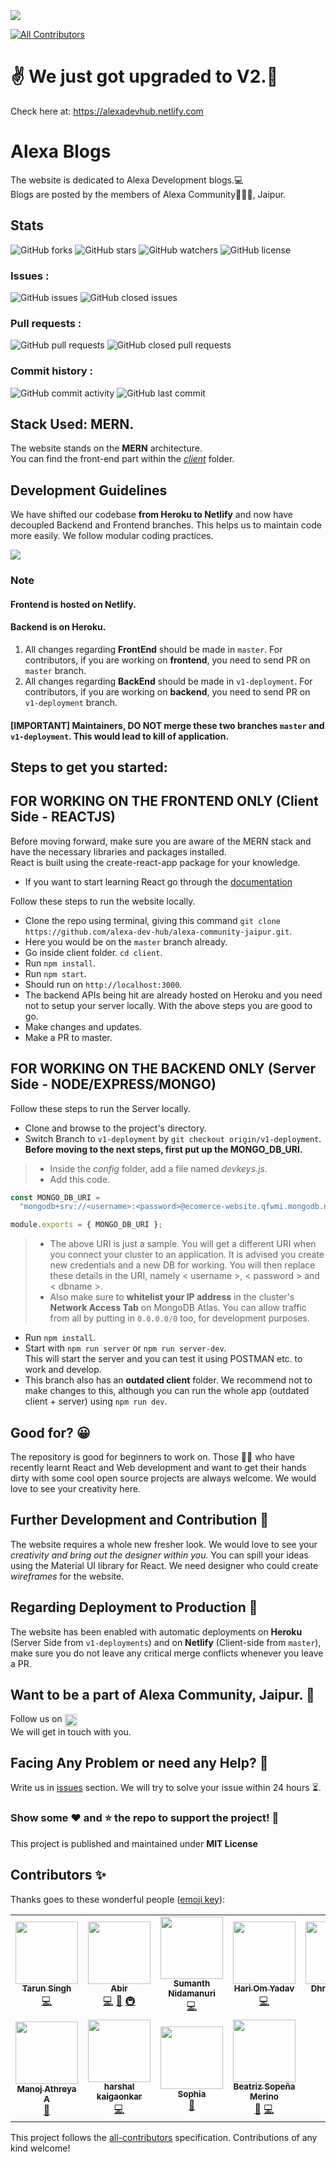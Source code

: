 <img src="https://github.com/imabp/alexa-community-jaipur/blob/master/ReadMe_Assets/ReadMeAsset.PNG"/>

<!-- ALL-CONTRIBUTORS-BADGE:START - Do not remove or modify this section -->
[![All Contributors](https://img.shields.io/badge/all_contributors-11-orange.svg?style=flat-square)](#contributors-)
<!-- ALL-CONTRIBUTORS-BADGE:END -->
# ✌ We just got upgraded to V2.🎉
Check here at: https://alexadevhub.netlify.com 

# Alexa Blogs

The website is dedicated to Alexa Development blogs.:computer:<br> 
Blogs are posted by the members of Alexa Community:people_holding_hands:, Jaipur.

## Stats

![GitHub forks](https://img.shields.io/github/forks/alexa-dev-hub/alexa-community-jaipur?style=social)
![GitHub stars](https://img.shields.io/github/stars/alexa-dev-hub/alexa-community-jaipur?style=social)
![GitHub watchers](https://img.shields.io/github/watchers/alexa-dev-hub/alexa-community-jaipur?style=social)
![GitHub license](https://img.shields.io/badge/license-MIT-red)


### Issues :
![GitHub issues](https://img.shields.io/github/issues-raw/alexa-dev-hub/alexa-community-jaipur)
![GitHub closed issues](https://img.shields.io/github/issues-closed-raw/alexa-dev-hub/alexa-community-jaipur)

### Pull requests :
![GitHub pull requests](https://img.shields.io/github/issues-pr-raw/alexa-dev-hub/alexa-community-jaipur)
![GitHub closed pull requests](https://img.shields.io/github/issues-pr-closed-raw/alexa-dev-hub/alexa-community-jaipur)

### Commit history :
![GitHub commit activity](https://img.shields.io/github/commit-activity/m/alexa-dev-hub/alexa-community-jaipur)
![GitHub last commit](https://img.shields.io/github/last-commit/alexa-dev-hub/alexa-community-jaipur)


## Stack Used: MERN.

The website stands on the <b>MERN</b> architecture. <br>
You can find the front-end part within the [_client_](https://github.com/alexa-dev-hub/alexa-community-jaipur/tree/master/client) folder. 

## Development Guidelines
We have shifted our codebase **from Heroku to Netlify** and now have decoupled Backend and Frontend branches.
This helps us to maintain code more easily. We follow modular coding practices.

<img src="https://user-images.githubusercontent.com/53480076/95044924-5906a680-06fe-11eb-8d63-b9d7a8dcdac2.png">

### Note
#### Frontend is hosted on Netlify.
#### Backend is on Heroku.

1. All changes regarding **FrontEnd** should be made in `master`. For contributors, if you are working on **frontend**, you need to send PR on `master` branch.
2. All changes regarding **BackEnd** should be made in `v1-deployment`. For contributors, if you are working on **backend**, you need to send PR on `v1-deployment` branch.
#### [IMPORTANT] Maintainers, DO NOT merge these two branches `master` and `v1-deployment`. This would lead to **kill of application**.


## Steps to get you started:

## FOR WORKING ON THE FRONTEND ONLY (Client Side - REACTJS)
Before moving forward, make sure you are aware of the MERN stack and have the necessary libraries and packages installed.  <br>
React is built using the create-react-app package for your knowledge.  <br>
- If you want to start learning React go through the [documentation](https://reactjs.org/docs/getting-started.html)

Follow these steps to run the website locally.
- Clone the repo using terminal, giving this command `git clone https://github.com/alexa-dev-hub/alexa-community-jaipur.git`.
- Here you would be on the `master` branch already.
- Go inside client folder. `cd client`.
- Run `npm install`.
- Run `npm start`.
- Should run on `http://localhost:3000`.
- The backend APIs being hit are already hosted on Heroku and you need not to setup your server locally. With the above steps you are good to go.
- Make changes and updates.
- Make a PR to master.

## FOR WORKING ON THE BACKEND ONLY (Server Side - NODE/EXPRESS/MONGO)
Follow these steps to run the Server locally.
- Clone and browse to the project's directory.
- Switch Branch to `v1-deployment` by `git checkout origin/v1-deployment`.  
**Before moving to the next steps, first put up the MONGO_DB_URI.**

> - Inside the _config_ folder, add a file named _devkeys.js_.
> - Add this code.

```javascript
const MONGO_DB_URI =
  "mongodb+srv://<username>:<password>@ecomerce-website.qfwmi.mongodb.net/<dbname>?retryWrites=true&w=majority";

module.exports = { MONGO_DB_URI };
```
> - The above URI is just a sample. You will get a different URI when you connect your cluster to an application. It is advised you create new credentials and a new DB for working. You will then replace these details in the URI, namely < username >, < password > and < dbname >.
> - Also make sure to **whitelist your IP address** in the cluster's **Network Access Tab** on MongoDB Atlas. You can allow traffic from all by putting in `0.0.0.0/0` too, for development purposes. 

- Run `npm install`.
- Start with `npm run server` or `npm run server-dev`.  
This will start the server and you can test it using POSTMAN etc. to work and develop.
- This branch also has an **outdated client** folder. We recommend not to make changes to this, although you can run the whole app (outdated client + server) using `npm run dev`.


## Good for?	:grinning:

The repository is good for beginners to work on. Those :man_technologist: who have recently learnt React and Web development and want to get their hands dirty with some cool open source projects are always welcome. We would love to see your creativity here.


## Further Development and Contribution :speech_balloon:

The website requires a whole new fresher look. We would love to see your _creativity and bring out the designer within you._ You can spill your ideas using the Material UI library for React. We need designer who could create _wireframes_ for the website.

## Regarding Deployment to Production :rocket:

The website has been enabled with automatic deployments on **Heroku** (Server Side from `v1-deployments`) and on **Netlify** (Client-side from `master`), make sure you do not leave any critical merge conflicts whenever you leave a PR.

## Want to be a part of Alexa Community, Jaipur. :handshake:
Follow us on 
<a href="https://www.linkedin.com/company/aacjaipur" target="blank"><img align="center" src="https://user-images.githubusercontent.com/45101690/88830367-7b0a1700-d1eb-11ea-9ab1-5ab4699a1660.gif" alt="sumanth nidamanuri" height="20" width="20" /></a><br>
We will get in touch with you.

## Facing Any Problem or need any Help? :thinking:
Write us in [issues](https://github.com/issues) section. We will try to solve your issue within 24 hours :hourglass_flowing_sand:.<br>

### Show some :heart: and :star: the repo to support the project! :star_struck:

This project is published and maintained under <b>MIT License</b>

## Contributors ✨

Thanks goes to these wonderful people ([emoji key](https://allcontributors.org/docs/en/emoji-key)):

<!-- ALL-CONTRIBUTORS-LIST:START - Do not remove or modify this section -->
<!-- prettier-ignore-start -->
<!-- markdownlint-disable -->
<table>
  <tr>
    <td align="center"><a href="https://github.com/tarunnsingh"><img src="https://avatars0.githubusercontent.com/u/31896659?v=4" width="100px;" alt=""/><br /><sub><b>Tarun Singh</b></sub></a><br /><a href="https://github.com/alexa-dev-hub/alexa-community-jaipur/commits?author=tarunnsingh" title="Code">💻</a></td>
    <td align="center"><a href="https://github.com/imabp"><img src="https://avatars3.githubusercontent.com/u/53480076?v=4" width="100px;" alt=""/><br /><sub><b>Abir</b></sub></a><br /><a href="https://github.com/alexa-dev-hub/alexa-community-jaipur/commits?author=imabp" title="Code">💻</a> <a href="https://github.com/alexa-dev-hub/alexa-community-jaipur/commits?author=imabp" title="Documentation">📖</a> <a href="#infra-imabp" title="Infrastructure (Hosting, Build-Tools, etc)">🚇</a></td>
    <td align="center"><a href="https://github.com/sumanthst24"><img src="https://avatars3.githubusercontent.com/u/45101690?v=4" width="100px;" alt=""/><br /><sub><b>Sumanth Nidamanuri</b></sub></a><br /><a href="https://github.com/alexa-dev-hub/alexa-community-jaipur/commits?author=sumanthst24" title="Code">💻</a></td>
    <td align="center"><a href="https://github.com/hariom1625"><img src="https://avatars1.githubusercontent.com/u/66957239?v=4" width="100px;" alt=""/><br /><sub><b>Hari Om Yadav</b></sub></a><br /><a href="https://github.com/alexa-dev-hub/alexa-community-jaipur/commits?author=hariom1625" title="Code">💻</a></td>
    <td align="center"><a href="http://web.iiit.ac.in/~dhruv.kapur"><img src="https://avatars0.githubusercontent.com/u/37783178?v=4" width="100px;" alt=""/><br /><sub><b>Dhruv Kapur</b></sub></a><br /><a href="https://github.com/alexa-dev-hub/alexa-community-jaipur/commits?author=dkapur17" title="Code">💻</a></td>
    <td align="center"><a href="http://garimasingh.netlify.app"><img src="https://avatars2.githubusercontent.com/u/44302373?v=4" width="100px;" alt=""/><br /><sub><b>Garima Singh</b></sub></a><br /><a href="https://github.com/alexa-dev-hub/alexa-community-jaipur/commits?author=garimasingh128" title="Documentation">📖</a></td>
    <td align="center"><a href="https://github.com/priyanshu0405"><img src="https://avatars0.githubusercontent.com/u/58037946?v=4" width="100px;" alt=""/><br /><sub><b>priyanshu0405</b></sub></a><br /><a href="https://github.com/alexa-dev-hub/alexa-community-jaipur/commits?author=priyanshu0405" title="Code">💻</a></td>
  </tr>
  <tr>
    <td align="center"><a href="https://github.com/ManojAthreya"><img src="https://avatars2.githubusercontent.com/u/39020374?v=4" width="100px;" alt=""/><br /><sub><b>Manoj Athreya A</b></sub></a><br /><a href="#design-ManojAthreya" title="Design">🎨</a></td>
    <td align="center"><a href="https://github.com/harshalkaigaonkar"><img src="https://avatars0.githubusercontent.com/u/65395607?v=4" width="100px;" alt=""/><br /><sub><b>harshal kaigaonkar</b></sub></a><br /><a href="https://github.com/alexa-dev-hub/alexa-community-jaipur/commits?author=harshalkaigaonkar" title="Code">💻</a></td>
    <td align="center"><a href="https://github.com/TheGiraffe"><img src="https://avatars1.githubusercontent.com/u/4595588?v=4" width="100px;" alt=""/><br /><sub><b>Sophia</b></sub></a><br /><a href="#design-TheGiraffe" title="Design">🎨</a></td>
    <td align="center"><a href="https://www.linkedin.com/in/beatrizsmerino/"><img src="https://avatars2.githubusercontent.com/u/14045148?v=4" width="100px;" alt=""/><br /><sub><b>Beatriz Sopeña Merino</b></sub></a><br /><a href="#design-beatrizsmerino" title="Design">🎨</a> <a href="https://github.com/alexa-dev-hub/alexa-community-jaipur/commits?author=beatrizsmerino" title="Code">💻</a></td>
  </tr>
</table>

<!-- markdownlint-enable -->
<!-- prettier-ignore-end -->
<!-- ALL-CONTRIBUTORS-LIST:END -->

This project follows the [all-contributors](https://github.com/all-contributors/all-contributors) specification. Contributions of any kind welcome!
